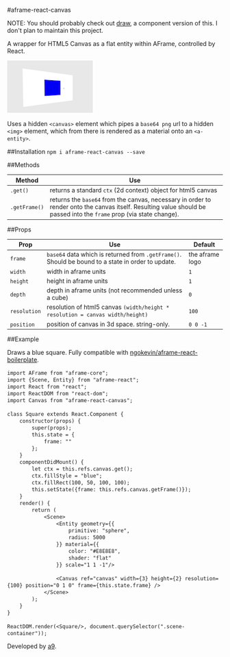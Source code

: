 #aframe-react-canvas

NOTE: You should probably check out [draw](https://www.npmjs.com/package/aframe-draw-component), a component version of this. I don't plan to maintain this project.

A wrapper for HTML5 Canvas as a flat entity within AFrame, controlled by React.

![demo](demo.png)

Uses a hidden `<canvas>` element which pipes a `base64 png` url to a hidden `<img>` element, which from there is rendered as a material onto an `<a-entity>`.

##Installation
`npm i aframe-react-canvas --save`

##Methods


| **Method** | **Use** |
| ---- | -------- |
| `.get()` | returns a standard `ctx` (2d context) object for html5 canvas |
| `.getFrame()` | returns the `base64` from the canvas, necessary in order to render onto the canvas itself. Resulting value should be passed into the `frame` prop (via state change). |

##Props

| **Prop** | **Use**| **Default** |
| ---- | ---- | ---- |
| `frame` | `base64` data which is returned from `.getFrame()`. Should be bound to a state in order to update. | the aframe logo |
| `width` | width in aframe units | `1` |
| `height` | height in aframe units | `1` |
| `depth` | depth in aframe units (not recommended unless a cube) | `0` |
| `resolution` | resolution of html5 canvas `(width/height * resolution = canvas width/height)` | `100` |
| `position` | position of canvas in 3d space. string-only. | `0 0 -1` |

##Example

Draws a blue square. Fully compatible with [ngokevin/aframe-react-boilerplate](https://github.com/ngokevin/aframe-react-boilerplate).

```
import AFrame from "aframe-core";
import {Scene, Entity} from "aframe-react";
import React from "react";
import ReactDOM from "react-dom";
import Canvas from "aframe-react-canvas";

class Square extends React.Component {
	constructor(props) {
		super(props);
		this.state = {
			frame: ""
		};
	}
	componentDidMount() {
		let ctx = this.refs.canvas.get();
		ctx.fillStyle = "blue";
		ctx.fillRect(100, 50, 100, 100);
		this.setState({frame: this.refs.canvas.getFrame()});
	}
	render() {
		return (
			<Scene>
				<Entity geometry={{
					primitive: "sphere",
					radius: 5000
				}} material={{
					color: "#E8E8E8",
					shader: "flat"
				}} scale="1 1 -1"/>

				<Canvas ref="canvas" width={3} height={2} resolution={100} position="0 1 0" frame={this.state.frame} />
			</Scene>
		);
	}
}

ReactDOM.render(<Square/>, document.querySelector(".scene-container"));
```

Developed by [a9](http://a9.io).